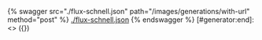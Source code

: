 [#generator:start]: <> ({ "template": "openapi" })
{% swagger src="./flux-schnell.json" path="/images/generations/with-url" method="post" %}
[./flux-schnell.json](./flux-schnell.json)
{% endswagger %}
[#generator:end]: <> ({})